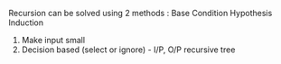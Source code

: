 Recursion can be solved using 2 methods :
    Base Condition
    Hypothesis
    Induction
1. Make input small 
2. Decision based (select or ignore) - I/P, O/P recursive tree
    